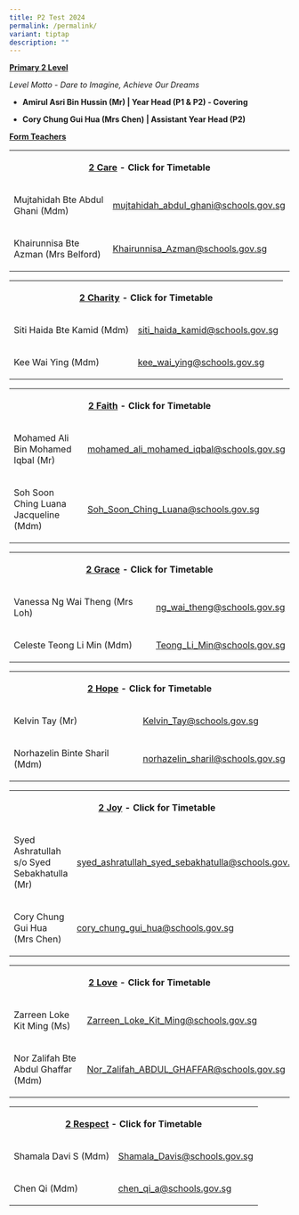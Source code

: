 ```yaml
---
title: P2 Test 2024
permalink: /permalink/
variant: tiptap
description: ""
---
```

<p><strong><u>Primary 2 Level</u></strong></p><p><em>Level Motto - Dare to Imagine, Achieve Our Dreams</em></p><p></p><ul data-tight="true" class="tight"><li><p><strong>Amirul Asri Bin Hussin (Mr) | Year Head (P1 &amp; P2) - Covering</strong></p></li><li><p><strong>Cory Chung Gui Hua (Mrs Chen) | Assistant Year Head (P2)</strong></p></li></ul><p></p><p><strong><u>Form Teachers</u></strong></p><table><tbody><tr><th rowspan="1" colspan="2"><p><a href="/files/Timetable 2024/2_Care___2024.pdf" rel="noopener noreferrer nofollow" target="_blank">2 Care</a> - Click for Timetable</p></th></tr><tr><td rowspan="1" colspan="1"><p>Mujtahidah Bte Abdul Ghani (Mdm)</p></td><td rowspan="1" colspan="1"><p><a href="mailto:mujtahidah_abdul_ghani@schools.gov.sg" rel="noopener noreferrer nofollow" target="_blank">mujtahidah_abdul_ghani@schools.gov.sg</a></p></td></tr><tr><td rowspan="1" colspan="1"><p>Khairunnisa Bte Azman (Mrs Belford)</p></td><td rowspan="1" colspan="1"><p><a href="mailto:Khairunnisa_Azman@schools.gov.sg" rel="noopener noreferrer nofollow" target="_blank">Khairunnisa_Azman@schools.gov.sg</a></p></td></tr></tbody></table><p></p><table><tbody><tr><th rowspan="1" colspan="2"><p><a href="/files/Timetable 2024/2_Charity___2024.pdf" rel="noopener noreferrer nofollow" target="_blank">2 Charity</a> - Click for Timetable</p></th></tr><tr><td rowspan="1" colspan="1"><p>Siti Haida Bte Kamid (Mdm)</p></td><td rowspan="1" colspan="1"><p><a href="mailto:siti_haida_kamid@schools.gov.sg" rel="noopener noreferrer nofollow" target="_blank">siti_haida_kamid@schools.gov.sg</a></p></td></tr><tr><td rowspan="1" colspan="1"><p>Kee Wai Ying (Mdm)</p></td><td rowspan="1" colspan="1"><p><a href="mailto:kee_wai_ying@schools.gov.sg" rel="noopener noreferrer nofollow" target="_blank">kee_wai_ying@schools.gov.sg</a></p></td></tr></tbody></table><p></p><table><tbody><tr><th rowspan="1" colspan="2"><p><a href="/files/Timetable 2024/2_Faith___2024.pdf" rel="noopener noreferrer nofollow" target="_blank">2 Faith</a> - Click for Timetable</p></th></tr><tr><td rowspan="1" colspan="1"><p>Mohamed Ali Bin Mohamed Iqbal (Mr)</p></td><td rowspan="1" colspan="1"><p><a href="mailto:mohamed_ali_mohamed_iqbal@schools.gov.sg" rel="noopener noreferrer nofollow" target="_blank">mohamed_ali_mohamed_iqbal@schools.gov.sg</a></p></td></tr><tr><td rowspan="1" colspan="1"><p>Soh Soon Ching Luana Jacqueline (Mdm)</p></td><td rowspan="1" colspan="1"><p><a href="mailto:Soh_Soon_Ching_Luana@schools.gov.sg" rel="noopener noreferrer nofollow" target="_blank">Soh_Soon_Ching_Luana@schools.gov.sg</a></p></td></tr></tbody></table><p></p><table><tbody><tr><th rowspan="1" colspan="2"><p><a href="/files/Timetable 2024/2_Grace___2024.pdf" rel="noopener noreferrer nofollow" target="_blank">2 Grace</a> - Click for Timetable</p></th></tr><tr><td rowspan="1" colspan="1"><p>Vanessa Ng Wai Theng (Mrs Loh)</p></td><td rowspan="1" colspan="1"><p><a href="mailto:ng_wai_theng@schools.gov.sg" rel="noopener noreferrer nofollow" target="_blank">ng_wai_theng@schools.gov.sg</a></p></td></tr><tr><td rowspan="1" colspan="1"><p>Celeste Teong Li Min (Mdm)</p></td><td rowspan="1" colspan="1"><p><a href="mailto:Teong_Li_Min@schools.gov.sg" rel="noopener noreferrer nofollow" target="_blank">Teong_Li_Min@schools.gov.sg</a></p></td></tr></tbody></table><p></p><table><tbody><tr><th rowspan="1" colspan="2"><p><a href="/files/Timetable 2024/2_Hope___2024.pdf" rel="noopener noreferrer nofollow" target="_blank">2 Hope</a> - Click for Timetable</p></th></tr><tr><td rowspan="1" colspan="1"><p>Kelvin Tay (Mr)</p></td><td rowspan="1" colspan="1"><p><a href="mailto:Kelvin_Tay@schools.gov.sg" rel="noopener noreferrer nofollow" target="_blank">Kelvin_Tay@schools.gov.sg</a></p></td></tr><tr><td rowspan="1" colspan="1"><p>Norhazelin Binte Sharil (Mdm)</p></td><td rowspan="1" colspan="1"><p><a href="mailto:norhazelin_sharil@schools.gov.sg" rel="noopener noreferrer nofollow" target="_blank">norhazelin_sharil@schools.gov.sg</a></p></td></tr></tbody></table><p></p><table><tbody><tr><th rowspan="1" colspan="2"><p><a href="/files/Timetable 2024/2_Joy___2024.pdf" rel="noopener noreferrer nofollow" target="_blank">2 Joy</a> - Click for Timetable</p></th></tr><tr><td rowspan="1" colspan="1"><p>Syed Ashratullah s/o Syed Sebakhatulla (Mr)</p></td><td rowspan="1" colspan="1"><p><a href="mailto:syed_ashratullah_syed_sebakhatulla@schools.gov.sg" rel="noopener noreferrer nofollow" target="_blank">syed_ashratullah_syed_sebakhatulla@schools.gov.sg</a></p></td></tr><tr><td rowspan="1" colspan="1"><p>Cory Chung Gui Hua (Mrs Chen)</p></td><td rowspan="1" colspan="1"><p><a href="mailto:cory_chung_gui_hua@schools.gov.sg" rel="noopener noreferrer nofollow" target="_blank">cory_chung_gui_hua@schools.gov.sg</a></p></td></tr></tbody></table><p></p><table><tbody><tr><th rowspan="1" colspan="2"><p><a href="/files/Timetable 2024/2_Love___2024.pdf" rel="noopener noreferrer nofollow" target="_blank">2 Love</a> - Click for Timetable</p></th></tr><tr><td rowspan="1" colspan="1"><p>Zarreen Loke Kit Ming (Ms)</p></td><td rowspan="1" colspan="1"><p><a href="mailto:Zarreen_Loke_Kit_Ming@schools.gov.sg" rel="noopener noreferrer nofollow" target="_blank">Zarreen_Loke_Kit_Ming@schools.gov.sg</a></p></td></tr><tr><td rowspan="1" colspan="1"><p>Nor Zalifah Bte Abdul Ghaffar (Mdm)</p></td><td rowspan="1" colspan="1"><p><a href="mailto:Nor_Zalifah_ABDUL_GHAFFAR@schools.gov.sg" rel="noopener noreferrer nofollow" target="_blank">Nor_Zalifah_ABDUL_GHAFFAR@schools.gov.sg</a></p></td></tr></tbody></table><p></p><table><tbody><tr><th rowspan="1" colspan="2"><p><a href="/files/Timetable 2024/2_Respect___2024.pdf" rel="noopener noreferrer nofollow" target="_blank">2 Respect</a> - Click for Timetable</p></th></tr><tr><td rowspan="1" colspan="1"><p>Shamala Davi S (Mdm)</p></td><td rowspan="1" colspan="1"><p><a href="mailto:Shamala_Davis@schools.gov.sg" rel="noopener noreferrer nofollow" target="_blank">Shamala_Davis@schools.gov.sg</a></p></td></tr><tr><td rowspan="1" colspan="1"><p>Chen Qi (Mdm)</p></td><td rowspan="1" colspan="1"><p><a href="mailto:chen_qi_a@schools.gov.sg" rel="noopener noreferrer nofollow" target="_blank">chen_qi_a@schools.gov.sg</a></p></td></tr></tbody></table><p></p>